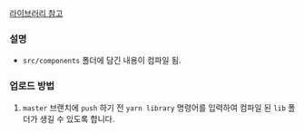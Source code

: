 [라이브러리 참고](https://tecoble.techcourse.co.kr/post/2021-07-13-react-component-npm-publishing/)

### 설명

- `src/components` 폴더에 담긴 내용이 컴파일 됨.

### 업로드 방법

1. `master` 브랜치에 `push` 하기 전 `yarn library` 명령어를 입력하여 컴파일 된 `lib` 폴더가 생길 수 있도록 합니다.
